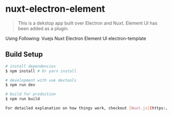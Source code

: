 # nuxt-electron-element

> This is a dekstop app built over Electron and Nuxt. Element UI has been added as a plugin.

Using Following:
Vuejs
Nuxt
Electron
Element UI
electron-template

## Build Setup

``` bash
# install dependencies
$ npm install # Or yarn install

# development with vue devtools
$ npm run dev

# build for production
$ npm run build

For detailed explanation on how things work, checkout [Nuxt.js](https://github.com/nuxt/nuxt.js), [Electron.js](https://electronjs.org/), and [electron-builder](https://www.electron.build/).
